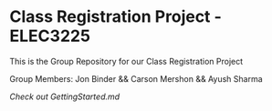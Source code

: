 # Class Registration Project - ELEC3225

This is the Group Repository for our Class Registration Project

Group Members: Jon Binder && Carson Mershon && Ayush Sharma

*Check out GettingStarted.md*
